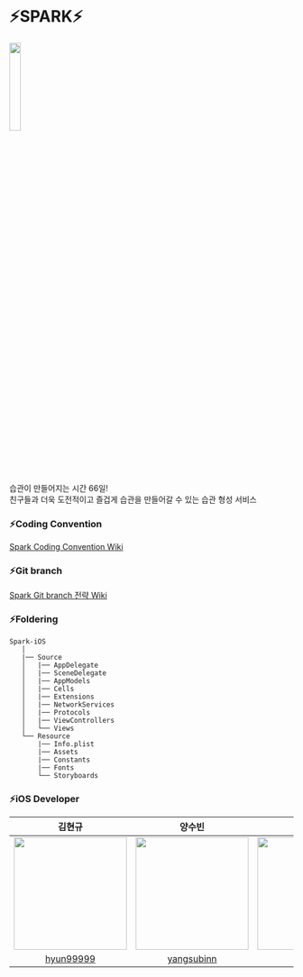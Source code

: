 # ⚡️SPARK⚡️

<img src="https://user-images.githubusercontent.com/81167570/148654631-e83d35b6-6b08-4c2a-8f3a-c0fdca6edc27.png" width="20%" /> <br>
습관이 만들어지는 시간 66일! <br>
친구들과 더욱 도전적이고 즐겁게 습관을 만들어갈 수 있는 습관 형성 서비스

### ⚡️Coding Convention
[Spark Coding Convention Wiki](https://github.com/TeamSparker/Spark-iOS/wiki/Code-Convention)

### ⚡️Git branch
[Spark Git branch 전략 Wiki](https://github.com/TeamSparker/Spark-iOS/wiki/Git-branch-%EC%A0%84%EB%9E%B5)

### ⚡️Foldering
```
Spark-iOS
   │
   |── Source
   │   |── AppDelegate
   │   |── SceneDelegate
   │   |── AppModels
   │   |── Cells
   │   |── Extensions
   │   |── NetworkServices
   │   |── Protocols
   │   |── ViewControllers
   │   └── Views   
   └── Resource
       |── Info.plist
       |── Assets
       |── Constants
       |── Fonts
       └── Storyboards
```



### ⚡️iOS Developer
| 김현규 | 양수빈 | 이준호 |
|:-------:|:-------:|:-------:|
|<img src="https://user-images.githubusercontent.com/81167570/148653975-7110713f-6a42-4f43-8b15-0b8e0e3c4b1b.png" width="200" height="200"/> | <img src="https://user-images.githubusercontent.com/81167570/148654257-865974c3-595a-4287-b0f7-48197281adf7.png" width="200" height="200"/> | <img src="https://user-images.githubusercontent.com/81167570/148669789-73beb606-a1c3-478f-97e8-869522032793.png" width="200" height="200"/> |
| [hyun99999](https://github.com/hyun99999) | [yangsubinn](https://github.com/yangsubinn) | [L-j-h-c](https://github.com/L-j-h-c) |
